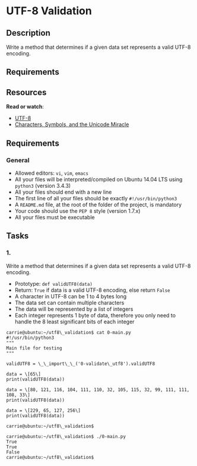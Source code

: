 # UTF-8 Validation

## Description

Write a method that determines if a given data set represents a valid UTF-8 encoding.

## Requirements

## Resources

**Read or watch**:

*   [UTF-8](/rltoken/cvaC6w9wAdmRtVQM-lzAsQ "UTF-8")
*   [Characters, Symbols, and the Unicode Miracle](/rltoken/9C_CG2C5b0possXXcEt0uA "Characters, Symbols, and the Unicode Miracle")

## Requirements

### General

*   Allowed editors: `vi`, `vim`, `emacs`
*   All your files will be interpreted/compiled on Ubuntu 14.04 LTS using `python3` (version 3.4.3)
*   All your files should end with a new line
*   The first line of all your files should be exactly `#!/usr/bin/python3`
*   A `README.md` file, at the root of the folder of the project, is mandatory
*   Your code should use the `PEP 8` style (version 1.7.x)
*   All your files must be executable

## Tasks

### 1.

Write a method that determines if a given data set represents a valid UTF-8 encoding.

*   Prototype: `def validUTF8(data)`
*   Return: `True` if data is a valid UTF-8 encoding, else return `False`
*   A character in UTF-8 can be 1 to 4 bytes long
*   The data set can contain multiple characters
*   The data will be represented by a list of integers
*   Each integer represents 1 byte of data, therefore you only need to handle the 8 least significant bits of each integer
```
carrie@ubuntu:~/utf8\_validation$ cat 0-main.py
#!/usr/bin/python3
"""
Main file for testing
"""

validUTF8 = \_\_import\_\_('0-validate\_utf8').validUTF8

data = \[65\]
print(validUTF8(data))

data = \[80, 121, 116, 104, 111, 110, 32, 105, 115, 32, 99, 111, 111, 108, 33\]
print(validUTF8(data))

data = \[229, 65, 127, 256\]
print(validUTF8(data))

carrie@ubuntu:~/utf8\_validation$

carrie@ubuntu:~/utf8\_validation$ ./0-main.py
True
True
False
carrie@ubuntu:~/utf8\_validation$
```